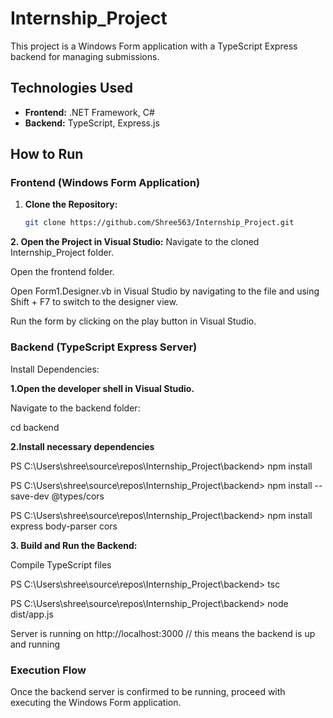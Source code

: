 # Internship_Project

This project is a Windows Form application with a TypeScript Express backend for managing submissions.

## Technologies Used

- **Frontend:** .NET Framework, C#
- **Backend:** TypeScript, Express.js

## How to Run

### Frontend (Windows Form Application)

1. **Clone the Repository:**
   ```bash
   git clone https://github.com/Shree563/Internship_Project.git

**2. Open the Project in Visual Studio:**
Navigate to the cloned Internship_Project folder.

Open the frontend folder.

Open Form1.Designer.vb in Visual Studio by navigating to the file and using Shift + F7 to switch to the designer view.

Run the form by clicking on the play button in Visual Studio.

### Backend (TypeScript Express Server)

Install Dependencies:

**1.Open the developer shell in Visual Studio.**

Navigate to the backend folder:

cd backend

**2.Install necessary dependencies**

PS C:\Users\shree\source\repos\Internship_Project\backend> npm install

PS C:\Users\shree\source\repos\Internship_Project\backend> npm install --save-dev @types/cors

PS C:\Users\shree\source\repos\Internship_Project\backend> npm install express body-parser cors

**3. Build and Run the Backend:**

Compile TypeScript files

PS C:\Users\shree\source\repos\Internship_Project\backend> tsc

PS C:\Users\shree\source\repos\Internship_Project\backend> node dist/app.js

Server is running on http://localhost:3000 // this means the backend is up and running

### Execution Flow

Once the backend server is confirmed to be running, proceed with executing the Windows Form application.
